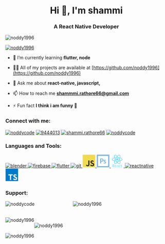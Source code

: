 <h1 align="center">Hi 👋, I'm shammi</h1>
<h3 align="center">A React Native Developer</h3>

<p align="left"> <img src="https://komarev.com/ghpvc/?username=noddy1996&label=Profile%20views&color=0e75b6&style=flat" alt="noddy1996" /> </p>

<p align="left"> <a href="https://github.com/ryo-ma/github-profile-trophy"><img src="https://github-profile-trophy.vercel.app/?username=noddy1996" alt="noddy1996" /></a> </p>

- 🌱 I’m currently learning **flutter, node**

- 👨‍💻 All of my projects are available at [https://github.com/noddy1996](https://github.com/noddy1996)

- 💬 Ask me about **react-native, javascript,**

- 📫 How to reach me **shammmi.rathore66@gmail.com**

- ⚡ Fun fact **I think i am funny 🤪**

<h3 align="left">Connect with me:</h3>
<p align="left">
<a href="https://linkedin.com/in/noddycode" target="blank"><img align="center" src="https://raw.githubusercontent.com/rahuldkjain/github-profile-readme-generator/master/src/images/icons/Social/linked-in-alt.svg" alt="noddycode" height="30" width="40" /></a>
<a href="https://stackoverflow.com/users/9444013" target="blank"><img align="center" src="https://raw.githubusercontent.com/rahuldkjain/github-profile-readme-generator/master/src/images/icons/Social/stack-overflow.svg" alt="9444013" height="30" width="40" /></a>
<a href="https://fb.com/shammi.rathore66" target="blank"><img align="center" src="https://raw.githubusercontent.com/rahuldkjain/github-profile-readme-generator/master/src/images/icons/Social/facebook.svg" alt="shammi.rathore66" height="30" width="40" /></a>
<a href="https://instagram.com/noddycode" target="blank"><img align="center" src="https://raw.githubusercontent.com/rahuldkjain/github-profile-readme-generator/master/src/images/icons/Social/instagram.svg" alt="noddycode" height="30" width="40" /></a>
</p>

<h3 align="left">Languages and Tools:</h3>
<p align="left"> <a href="https://www.blender.org/" target="_blank" rel="noreferrer"> <img src="https://download.blender.org/branding/community/blender_community_badge_white.svg" alt="blender" width="40" height="40"/> </a> <a href="https://firebase.google.com/" target="_blank" rel="noreferrer"> <img src="https://www.vectorlogo.zone/logos/firebase/firebase-icon.svg" alt="firebase" width="40" height="40"/> </a> <a href="https://flutter.dev" target="_blank" rel="noreferrer"> <img src="https://www.vectorlogo.zone/logos/flutterio/flutterio-icon.svg" alt="flutter" width="40" height="40"/> </a> <a href="https://git-scm.com/" target="_blank" rel="noreferrer"> <img src="https://www.vectorlogo.zone/logos/git-scm/git-scm-icon.svg" alt="git" width="40" height="40"/> </a> <a href="https://developer.mozilla.org/en-US/docs/Web/JavaScript" target="_blank" rel="noreferrer"> <img src="https://raw.githubusercontent.com/devicons/devicon/master/icons/javascript/javascript-original.svg" alt="javascript" width="40" height="40"/> </a> <a href="https://www.photoshop.com/en" target="_blank" rel="noreferrer"> <img src="https://raw.githubusercontent.com/devicons/devicon/master/icons/photoshop/photoshop-line.svg" alt="photoshop" width="40" height="40"/> </a> <a href="https://reactjs.org/" target="_blank" rel="noreferrer"> <img src="https://raw.githubusercontent.com/devicons/devicon/master/icons/react/react-original-wordmark.svg" alt="react" width="40" height="40"/> </a> <a href="https://reactnative.dev/" target="_blank" rel="noreferrer"> <img src="https://reactnative.dev/img/header_logo.svg" alt="reactnative" width="40" height="40"/> </a> <a href="https://www.typescriptlang.org/" target="_blank" rel="noreferrer"> <img src="https://raw.githubusercontent.com/devicons/devicon/master/icons/typescript/typescript-original.svg" alt="typescript" width="40" height="40"/> </a> </p>

<h3 align="left">Support:</h3>
<p><a href="https://www.buymeacoffee.com/noddycode"> <img align="left" src="https://cdn.buymeacoffee.com/buttons/v2/default-yellow.png" height="50" width="210" alt="noddycode" /></a><a href="https://ko-fi.com/noddy1996"> <img align="left" src="https://cdn.ko-fi.com/cdn/kofi3.png?v=3" height="50" width="210" alt="noddy1996" /></a></p><br><br>

<p><img align="left" src="https://github-readme-stats.vercel.app/api/top-langs?username=noddy1996&show_icons=true&locale=en&layout=compact" alt="noddy1996" /></p>

<p>&nbsp;<img align="center" src="https://github-readme-stats.vercel.app/api?username=noddy1996&show_icons=true&locale=en" alt="noddy1996" /></p>

<p><img align="center" src="https://github-readme-streak-stats.herokuapp.com/?user=noddy1996&" alt="noddy1996" /></p>


<!--
**noddy1996/noddy1996** is a ✨ _special_ ✨ repository because its `README.md` (this file) appears on your GitHub profile.

Here are some ideas to get you started:

- 🔭 I’m currently working on ...
- 🌱 I’m currently learning ...
- 👯 I’m looking to collaborate on ...
- 🤔 I’m looking for help with ...
- 💬 Ask me about ...
- 📫 How to reach me: ...
- 😄 Pronouns: ...
- ⚡ Fun fact: ...
-->
